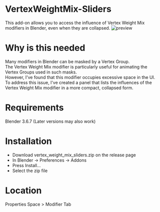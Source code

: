 # VertexWeightMix-Sliders
 This add-on allows you to access the influence of Vertex Weight Mix modifiers in Blender, even when they are collapsed.
 ![preview](https://github.com/MBQ-bpy/VertexWeightMix-Sliders/assets/158010858/51e84f4f-84f0-4098-9f78-a598802a5d98)

# Why is this needed
 Many modifiers in Blender can be masked by a Vertex Group.  
 The Vertex Weight Mix modifier is particularly useful for animating the Vertex Groups used in such masks.  
 However, I've found that this modifier occupies excessive space in the UI.  
 To address this issue, I've created a panel that lists the influences of the Vertex Weight Mix modifier in a more compact, collapsed form.

# Requirements
 Blender 3.6.7 (Later versions may also work)

# Installation
- Download vertex_weight_mix_sliders.zip on the release page
- In Blender -> Preferences -> Addons
- Press Install...
- Select the zip file

# Location
 Properties Space > Modifier Tab
